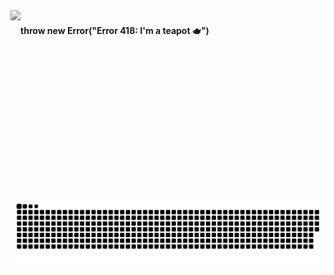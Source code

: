 <img align="left" height="300" src="https://media1.tenor.com/m/MHtnl9iadvgAAAAd/rikoamv-sukuna.gif"  />

###

<h4 align="left">throw new Error("Error 418: I'm a teapot 🫖")</h4>

###

<img src="https://raw.githubusercontent.com/khrisnaa/khrisnaa/output/snake.svg" alt="Snake animation" />

###
